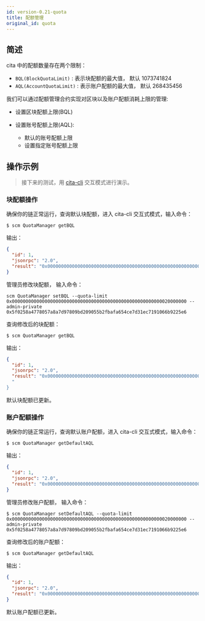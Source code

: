 ```yaml
---
id: version-0.21-quota
title: 配额管理
original_id: quota
---
```

## 简述

cita 中的配额数量存在两个限制：

* `BQL(BlockQuotaLimit)` : 表示块配额的最大值， 默认 1073741824
* `AQL(AccountQuotaLimit)` : 表示账户配额的最大值， 默认 268435456

我们可以通过配额管理合约实现对区块以及账户配额消耗上限的管理:

* 设置区块配额上限(BQL)
* 设置账号配额上限(AQL):
    
    * 默认的账号配额上限
    * 设置指定账号配额上限

## 操作示例

> 接下来的测试，用 [cita-cli](https://github.com/cryptape/cita-cli) 交互模式进行演示。

### 块配额操作

确保你的链正常运行，查询默认块配额，进入 cita-cli 交互式模式，输入命令：

```shell
$ scm QuotaManager getBQL
```

输出：

```json
{
  "id": 1,
  "jsonrpc": "2.0",
  "result": "0x0000000000000000000000000000000000000000000000000000000040000000"
}
```

管理员修改块配额， 输入命令：

```shell
scm QuotaManager setBQL --quota-limit 0x0000000000000000000000000000000000000000000000000000000020000000 --admin-private 0x5f0258a4778057a8a7d97809bd209055b2fbafa654ce7d31ec7191066b9225e6
```

查询修改后的块配额：

```shell
$ scm QuotaManager getBQL
```

输出：

```json
{
  "id": 1,
  "jsonrpc": "2.0",
  "result": "0x0000000000000000000000000000000000000000000000000000000020000000"
  "
}
```

默认块配额已更新。

### 账户配额操作

确保你的链正常运行，查询默认账户配额，进入 cita-cli 交互式模式，输入命令：

```shell
$ scm QuotaManager getDefaultAQL
```

输出：

```json
{
  "id": 1,
  "jsonrpc": "2.0",
  "result": "0x0000000000000000000000000000000000000000000000000000000010000000"
}
```

管理员修改账户配额， 输入命令：

```shell
$ scm QuotaManager setDefaultAQL --quota-limit 0x0000000000000000000000000000000000000000000000000000000020000000 --admin-private 0x5f0258a4778057a8a7d97809bd209055b2fbafa654ce7d31ec7191066b9225e6
```

查询修改后的账户配额：

```shell
$ scm QuotaManager getDefaultAQL
```

输出：

```json
{
  "id": 1,
  "jsonrpc": "2.0",
  "result": "0x0000000000000000000000000000000000000000000000000000000020000000"
}
```

默认账户配额已更新。
